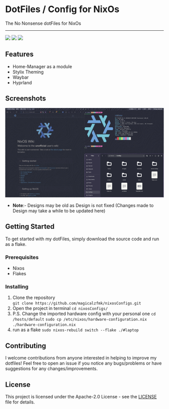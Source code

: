 # DotFiles / Config for NixOs

The No Nonsense dotFiles for NixOs
    
---  

<img src="https://img.shields.io/github/stars/magicalzfmk/nixosConfigs?style=for-the-badge&logo=powerpages&color=cba6f7&logoColor=D9E0EE&labelColor=302D41"/>  
<img src="https://img.shields.io/github/last-commit/magicalzfmk/nixosConfigs?style=for-the-badge&logo=github&color=a6da95&logoColor=D9E0EE&labelColor=302D41"/>  
<img src="https://img.shields.io/github/repo-size/magicalzfmk/nixosConfigs?style=for-the-badge&logo=dropbox&color=7dc4e4&logoColor=D9E0EE&labelColor=302D41"/>  

## Features
- Home-Manager as a module
- Stylix Theming
- Waybar
- Hyprland

## Screenshots
![Screenshot](https://github.com/magicalzfmk/nixosConfigs/blob/64fd07f326023e0928e6423f1568198fccc003b0/images/main.png)

- **Note**:- Designs may be old as Design is not fixed
  (Changes made to Design may take a while to be updated here)

## Getting Started

To get started with my dotFiles, simply download the source code and run as a flake.

### Prerequisites

- Nixos
- Flakes

### Installing

1. Clone the repository  
   ``` git clone https://github.com/magicalzfmk/nixosConfigs.git ```
2. Open the project in terminal
   ```cd nixosConfigs/```
3. P.S. Change the imported hardware config with your personal one
   ```cd /hosts/default```
   ```sudo cp /etc/nixos/hardware-configuration.nix ./hardware-configuration.nix```
4. run as a flake
   ```sudo nixos-rebuild switch --flake ./#laptop```

## Contributing

I welcome contributions from anyone interested in helping to improve my dotfiles! Feel free to open an issue if you notice any bugs/problems or have suggestions for any changes/improvements.


## License

This project is licensed under the Apache-2.0 License - see the [LICENSE](LICENSE) file for details.
